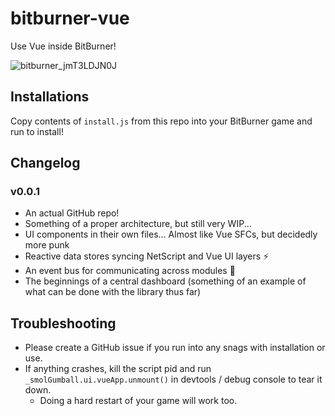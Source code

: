 # bitburner-vue

Use Vue inside BitBurner!

![bitburner_jmT3LDJN0J](https://user-images.githubusercontent.com/53015256/147802003-5aba9bc9-6ef9-4902-b4a1-0d6c5286672a.png)

## Installations

Copy contents of `install.js` from this repo into your BitBurner game and run to install!

## Changelog

### v0.0.1

* An actual GitHub repo!
* Something of a proper architecture, but still very WIP...
* UI components in their own files... Almost like Vue SFCs, but decidedly more punk
* Reactive data stores syncing NetScript and Vue UI layers ⚡ 
* An event bus for communicating across modules 🚌 
* The beginnings of a central dashboard (something of an example of what can be done with the library thus far)

## Troubleshooting

* Please create a GitHub issue if you run into any snags with installation or use. 
* If anything crashes, kill the script pid and run `_smolGumball.ui.vueApp.unmount()` in devtools / debug console to tear it down. 
  * Doing a hard restart of your game will work too. 

